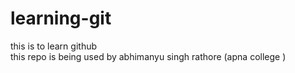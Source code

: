 # learning-git
this is to learn github 
<br>
this repo is being used by abhimanyu singh rathore (apna college )
